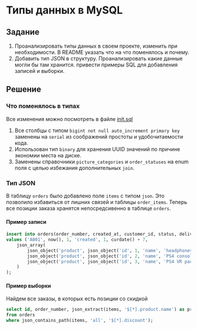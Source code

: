 # Типы данных в MySQL

## Задание
1. Проанализировать типы данных в своем проекте, изменить при необходимости. В README указать что на что поменялось и почему.
2. Добавить тип JSON в структуру. Проанализировать какие данные могли бы там хранится. привести примеры SQL для добавления записей и выборки.

## Решение

### Что поменялось в типах

Все изменения можно посмотреть в файле [init.sql](./init.sql)
1. Все столбцы с типом `bigint not null auto_increment primary key` заменены на `serial` из соображений простоты и удобочитаемости кода.
2. Использован тип `binary` для хранения UUID значений по причине экономии места на диске.
3. Заменены справочники `picture_categories` и `order_statuses` на enum поля с целью избежания дополнительных `join`.

### Тип JSON

В таблицу `orders` было добавлено поле `items` с типом `json`. Это позволило избавиться от лишних связей и таблицы `order_items`. Теперь все позиции заказа хранятся непосредсивенно в таблице `orders`.

#### Пример записи
```sql
insert into orders(order_number, created_at, customer_id, status, delivery_address_id, delivery_date, items)
values ('A001', now(), 1, 'created', 1, curdate() + 7, 
    json_array(
        json_object('product', json_object('id', 1, 'name', 'headphones', 'supplier', 'Digital goods LLC'), 'price', 110.50, 'discount', 0.1, 'quantity', 2),
        json_object('product', json_object('id', 2, 'name', 'PS4 console', 'supplier', 'Satoshkin LLC'), 'price', 450.90, 'discount', 0.2, 'quantity', 1),
        json_object('product', json_object('id', 3, 'name', 'PS4 VR pack', 'supplier', 'Satoshkin LLC'), 'price', 320.0, 'quantity', 1)
    )
);
```

#### Пример выборки

Найдем все заказы, в которых есть позиции со скидкой
```sql
select id, order_number, json_extract(items, '$[*].product.name') as product
from orders
where json_contains_path(items, 'all', '$[*].discount');
```